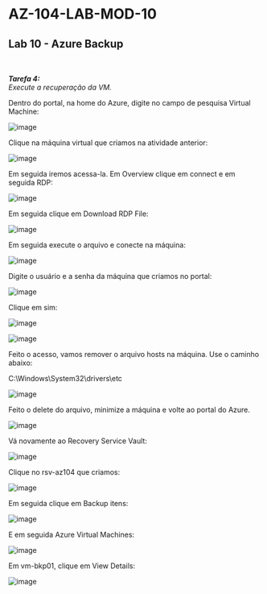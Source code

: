 # AZ-104-LAB-MOD-10

 <h2>Lab 10 - Azure Backup</h2> <br>

 ***Tarefa 4:***  
    *Execute a recuperação da VM.*

Dentro do portal, na home do Azure, digite no campo de pesquisa Virtual Machine: 

![image](https://user-images.githubusercontent.com/107069287/199803959-31d9d5b3-03f2-497a-a3dd-31af9ccffc34.png)

Clique na máquina virtual que criamos na atividade anterior: 

![image](https://user-images.githubusercontent.com/107069287/199804158-22d2328a-32c9-49df-94c4-fe2c39185f47.png)

Em seguida iremos acessa-la. Em Overview clique em connect e em seguida RDP: 

![image](https://user-images.githubusercontent.com/107069287/199804363-6d1f4d50-5c01-48d2-a9e8-177001a6685d.png)

Em seguida clique em Download RDP File: 

![image](https://user-images.githubusercontent.com/107069287/199804504-902c980b-486f-4626-9d93-3e63eac75963.png)

Em seguida execute o arquivo e conecte na máquina: 

![image](https://user-images.githubusercontent.com/107069287/199805614-3f4b02e5-7eb3-4725-b50f-a91e96d02cb6.png)

Digite o usuário e a senha da máquina que criamos no portal: 

![image](https://user-images.githubusercontent.com/107069287/199805895-702da9ed-2ab3-4c1e-a430-fbb641fcec79.png)

Clique em sim: 

![image](https://user-images.githubusercontent.com/107069287/199806024-2f6d0daa-06be-4183-827b-4b4f202d7685.png)

![image](https://user-images.githubusercontent.com/107069287/199811627-63dbbd3a-f35e-4a75-9336-a05c03e09e66.png)

Feito o acesso, vamos remover o arquivo hosts na máquina. Use o caminho abaixo: 

C:\Windows\System32\drivers\etc 

![image](https://user-images.githubusercontent.com/107069287/199817158-9f56ed97-765d-47e6-b2e2-b7cd0943525d.png)

Feito o delete do arquivo, minimize a máquina e volte ao portal do Azure. 

![image](https://user-images.githubusercontent.com/107069287/199817315-b450c234-ecdf-45d9-a0ef-5695dbe1b757.png)

Vá novamente ao Recovery Service Vault: 

![image](https://user-images.githubusercontent.com/107069287/199817555-369c834c-4148-4b53-b0c3-8362bc623286.png)

Clique no rsv-az104 que criamos: 

![image](https://user-images.githubusercontent.com/107069287/199817704-16300684-cef4-4f8b-9233-f874914cb812.png)

Em seguida clique em Backup itens: 

![image](https://user-images.githubusercontent.com/107069287/199818088-3d7158e6-c795-4bfa-a21a-c547eb1e71c1.png)

E em seguida Azure Virtual Machines: 

![image](https://user-images.githubusercontent.com/107069287/199818215-d939fe50-1d56-4d13-9284-38b16fdea8cc.png)

Em vm-bkp01, clique em View Details: 

![image](https://user-images.githubusercontent.com/107069287/199818795-39eb9e37-4a23-4847-ad39-16342969f025.png)



